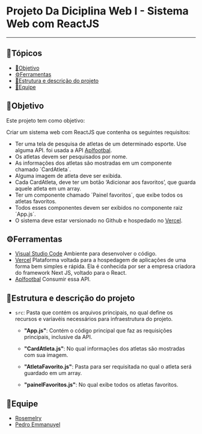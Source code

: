 # Projeto Da Diciplina Web I - **Sistema Web com ReactJS**

---
## 📌Tópicos 

- [📝Objetivo](#objetivo)
- [⚙️Ferramentas](ferramentas)
- [📂Estrutura e descrição do projeto](#estrutura-e-descrição-do-projeto)
- [👥Equipe](#equipe)


## 📝Objetivo

Este projeto tem como objetivo:

Criar um sistema web com ReactJS que contenha os seguintes requisitos:

* Ter uma tela de pesquisa de atletas de um determinado esporte. Use alguma API.
foi usada a API [ApIfootbal](https://apifootball.com).
* Os atletas devem ser pesquisados por nome.
* As informações dos atletas são mostradas em um componente chamado ´CardAtleta´.
* Alguma imagem de atleta deve ser exibida.
* Cada CardAtleta, deve ter um botão ‘Adicionar aos favoritos’, que guarda aquele atleta
em um array.
* Ter um componente chamado ´Painel favoritos´, que exibe todos os atletas favoritos.
* Todos esses componentes devem ser exibidos no componente raiz ´App.js´.
* O sistema deve estar versionado no Github e hospedado no [Vercel](https://vercel.com/).


## ⚙️Ferramentas
  
  * [Visual Studio Code](https://code.visualstudio.com/) Ambiente para desenvolver o código.
  * [Vercel](https://vercel.com/) Plataforma voltada para a hospedagem de aplicações de uma forma bem simples e rápida. Ela é conhecida por ser a empresa criadora do framework Next JS, voltado para o React.
  * [ApIfootbal](https://apifootball.com) Consumir essa API.


## 📂Estrutura e descrição do projeto

- `src`: Pasta que contém os arquivos principais, no qual define os recursos e variavéis necessários para infraestrutura do projeto.

   - **"App.js"**: Contém o código principal que faz as requisições principais, inclusive da API.

   - **"CardAtleta.js"**: No qual informações dos atletas são mostradas com sua imagem.
   
   - **"AtletaFavorito.js"**: Pasta para ser requisitada no qual o atleta será guardado em um array.
   
   - **"painelFavoritos.js"**: No qual exibe todos os atletas favoritos.
   

## 👥Equipe

* [Rosemelry](https://github.com/Rosemelry)
* [Pedro Emmanuyel](https://github.com/Pedroemmanuel01)
